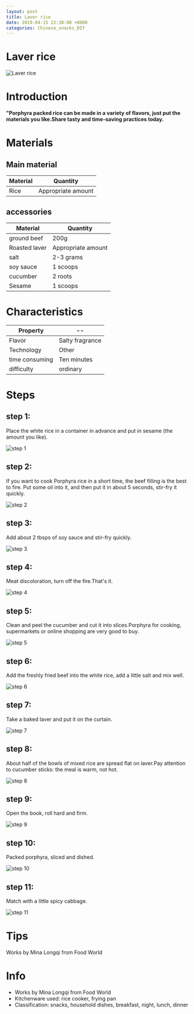 ```yaml
---
layout: post
title: Laver rice
date: 2019-04-15 22:30:00 +0800
categories: Chinese_snacks_DIY
---
```


# Laver rice

![Laver rice]({{site.baseurl}}/img/413869/413869.jpg)

# Introduction

**"Porphyra packed rice can be made in a variety of flavors, just put the materials you like.Share tasty and time-saving practices today.**

# Materials


## Main material

Material|Quantity
--|--
Rice|Appropriate amount

## accessories

Material|Quantity
--|--
ground beef|200g
Roasted laver|Appropriate amount
salt|2-3 grams
soy sauce|1 scoops
cucumber|2 roots
Sesame|1 scoops

# Characteristics

Property|--
--|--
Flavor|Salty fragrance
Technology|Other
time consuming|Ten minutes
difficulty|ordinary

# Steps

## step 1:

Place the white rice in a container in advance and put in sesame (the amount you like).

![step 1]({{site.baseurl}}/img/413869/1.jpg)

## step 2:

If you want to cook Porphyra rice in a short time, the beef filling is the best to fire. Put some oil into it, and then put it in about 5 seconds, stir-fry it quickly.

![step 2]({{site.baseurl}}/img/413869/2.jpg)

## step 3:

Add about 2 tbsps of soy sauce and stir-fry quickly.

![step 3]({{site.baseurl}}/img/413869/3.jpg)

## step 4:

Meat discoloration, turn off the fire.That's it.

![step 4]({{site.baseurl}}/img/413869/4.jpg)

## step 5:

Clean and peel the cucumber and cut it into slices.Porphyra for cooking, supermarkets or online shopping are very good to buy.

![step 5]({{site.baseurl}}/img/413869/5.jpg)

## step 6:

Add the freshly fried beef into the white rice, add a little salt and mix well.

![step 6]({{site.baseurl}}/img/413869/6.jpg)

## step 7:

Take a baked laver and put it on the curtain.

![step 7]({{site.baseurl}}/img/413869/7.jpg)

## step 8:

About half of the bowls of mixed rice are spread flat on laver.Pay attention to cucumber sticks: the meal is warm, not hot.

![step 8]({{site.baseurl}}/img/413869/8.jpg)

## step 9:

Open the book, roll hard and firm.

![step 9]({{site.baseurl}}/img/413869/9.jpg)

## step 10:

Packed porphyra, sliced and dished.

![step 10]({{site.baseurl}}/img/413869/10.jpg)

## step 11:

Match with a little spicy cabbage.

![step 11]({{site.baseurl}}/img/413869/11.jpg)

# Tips

Works by Mina Longqi from Food World

# Info

- Works by Mina Longqi from Food World
- Kitchenware used: rice cooker, frying pan
- Classification: snacks, household dishes, breakfast, night, lunch, dinner